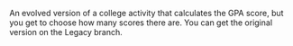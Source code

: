 An evolved version of a college activity that calculates the GPA score, but you get to choose how many scores there are.
You can get the original version on the Legacy branch.
